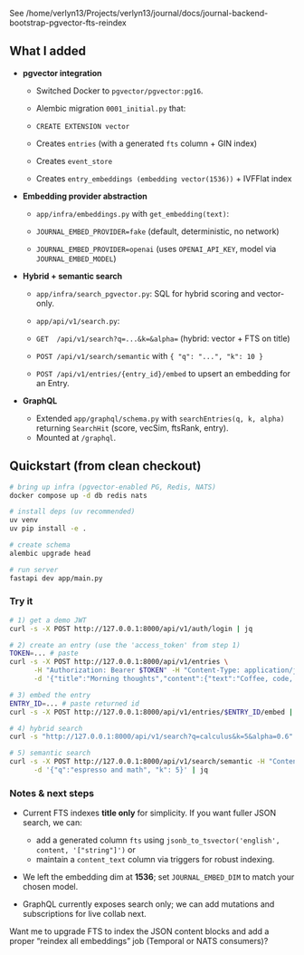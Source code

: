 See /home/verlyn13/Projects/verlyn13/journal/docs/journal-backend-bootstrap-pgvector-fts-reindex

## What I added

- **pgvector integration**

  - Switched Docker to `pgvector/pgvector:pg16`.
  - Alembic migration `0001_initial.py` that:

  - `CREATE EXTENSION vector`
  - Creates `entries` (with a generated `fts` column + GIN index)
  - Creates `event_store`
  - Creates `entry_embeddings (embedding vector(1536))` + IVFFlat index
- **Embedding provider abstraction**

  - `app/infra/embeddings.py` with `get_embedding(text)`:

  - `JOURNAL_EMBED_PROVIDER=fake` (default, deterministic, no network)
  - `JOURNAL_EMBED_PROVIDER=openai` (uses `OPENAI_API_KEY`, model via `JOURNAL_EMBED_MODEL`)
- **Hybrid + semantic search**

  - `app/infra/search_pgvector.py`: SQL for hybrid scoring and vector-only.
  - `app/api/v1/search.py`:

  - `GET  /api/v1/search?q=...&k=&alpha=` (hybrid: vector + FTS on title)
  - `POST /api/v1/search/semantic` with `{ "q": "...", "k": 10 }`
  - `POST /api/v1/entries/{entry_id}/embed` to upsert an embedding for an Entry.
- **GraphQL**

  - Extended `app/graphql/schema.py` with `searchEntries(q, k, alpha)` returning `SearchHit` (score, vecSim, ftsRank, entry).
  - Mounted at `/graphql`.

## Quickstart (from clean checkout)

```bash
# bring up infra (pgvector-enabled PG, Redis, NATS)
docker compose up -d db redis nats

# install deps (uv recommended)
uv venv
uv pip install -e .

# create schema
alembic upgrade head

# run server
fastapi dev app/main.py
```

### Try it

```bash
# 1) get a demo JWT
curl -s -X POST http://127.0.0.1:8000/api/v1/auth/login | jq

# 2) create an entry (use the 'access_token' from step 1)
TOKEN=... # paste
curl -s -X POST http://127.0.0.1:8000/api/v1/entries \
      -H "Authorization: Bearer $TOKEN" -H "Content-Type: application/json" \
      -d '{"title":"Morning thoughts","content":{"text":"Coffee, code, and calculus."}}' | jq

# 3) embed the entry
ENTRY_ID=... # paste returned id
curl -s -X POST http://127.0.0.1:8000/api/v1/entries/$ENTRY_ID/embed | jq

# 4) hybrid search
curl -s "http://127.0.0.1:8000/api/v1/search?q=calculus&k=5&alpha=0.6" | jq

# 5) semantic search
curl -s -X POST http://127.0.0.1:8000/api/v1/search/semantic -H "Content-Type: application/json" \
      -d '{"q":"espresso and math", "k": 5}' | jq
```

### Notes & next steps

- Current FTS indexes **title only** for simplicity. If you want fuller JSON search, we can:

  - add a generated column `fts` using `jsonb_to_tsvector('english', content, '["string"]')` or
  - maintain a `content_text` column via triggers for robust indexing.
- We left the embedding dim at **1536**; set `JOURNAL_EMBED_DIM` to match your chosen model.
- GraphQL currently exposes search only; we can add mutations and subscriptions for live collab next.

Want me to upgrade FTS to index the JSON content blocks and add a proper “reindex all embeddings” job (Temporal or NATS consumers)?

